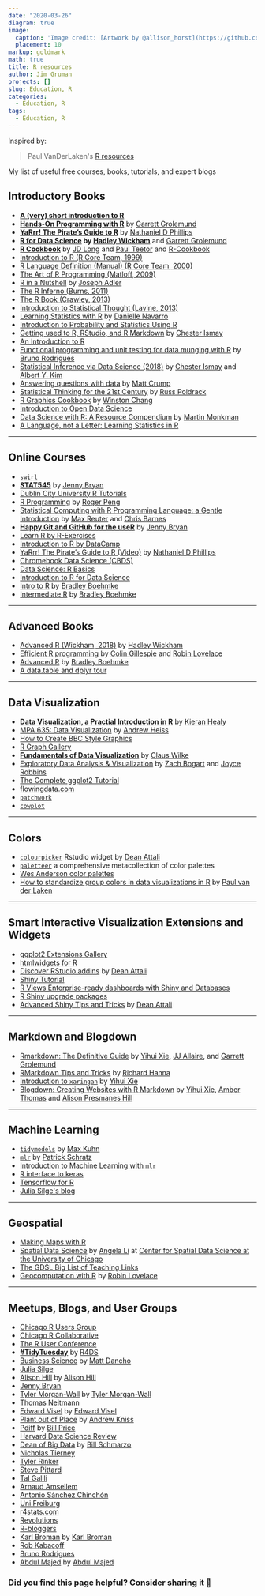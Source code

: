 ```yaml
---
date: "2020-03-26"
diagram: true
image: 
  caption: 'Image credit: [Artwork by @allison_horst](https://github.com/allisonhorst/stats-illustrations/blob/master/rstats-artwork/code_hero_rstats.png)'
  placement: 10
markup: goldmark
math: true
title: R resources
author: Jim Gruman
projects: []
slug: Education, R
categories:
  - Education, R
tags:
  - Education, R
---
```


Inspired by:
> Paul VanDerLaken's [R resources](https://paulvanderlaken.com/2017/08/10/r-resources-cheatsheets-tutorials-books/?blogsub=confirming#533)

My list of useful free courses, books, tutorials, and expert blogs

## Introductory Books
- **[A (very) short introduction to R](https://cran.r-project.org/doc/contrib/Torfs+Brauer-Short-R-Intro.pdf)** 
- **[Hands-On Programming with R](https://rstudio-education.github.io/hopr/)** by [Garrett Grolemund](https://twitter.com/StatGarrett)
- **[YaRrr! The Pirate’s Guide to R](https://bookdown.org/ndphillips/YaRrr/)** by [Nathaniel D Phillips](https://twitter.com/YaRrrBook)
- **[R for Data Science](https://r4ds.had.co.nz/) by [Hadley Wickham](https://twitter.com/hadleywickham)** and [Garrett Grolemund](https://twitter.com/StatGarrett)
- **[R Cookbook](https://rc2e.com/)** by [JD Long](https://twitter.com/CMastication) and [Paul Teetor](https://twitter.com/pteetor) and [R-Cookbook](https://twitter.com/R_cookbook)
- [Introduction to R (R Core Team, 1999)](https://cran.r-project.org/doc/manuals/R-intro.html)
- [R Language Definition (Manual) (R Core Team, 2000)](https://cran.r-project.org/doc/manuals/r-release/R-lang.html)
- [The Art of R Programming (Matloff, 2009)](http://heather.cs.ucdavis.edu/~matloff/132/NSPpart.pdf)
- [R in a Nutshell](https://paulvanderlaken.files.wordpress.com/2017/08/r_in_a_nutshell.pdf) by [Joseph Adler](https://twitter.com/jadler)
- [The R Inferno (Burns, 2011)](http://www.burns-stat.com/pages/Tutor/R_inferno.pdf) 
- [The R Book (Crawley, 2013)](https://www.cs.upc.edu/~robert/teaching/estadistica/TheRBook.pdf) 
- [Introduction to Statistical Thought (Lavine, 2013)](https://people.math.umass.edu/~lavine/Book/book.pdf)
- [Learning Statistics with R](https://learningstatisticswithr.com/) by [Danielle Navarro](https://twitter.com/djnavarro)
- [Introduction to Probability and Statistics Using R](https://www.nongnu.org/ipsur/)
- [Getting used to R, RStudio, and R Markdown](https://bookdown.org/chesterismay/rbasics/) by [Chester Ismay](https://twitter.com/old_man_chester)
- [An Introduction to R ](https://cran.r-project.org/doc/manuals/r-release/R-intro.pdf) 
- [Functional programming and unit testing for data munging with R](https://b-rodrigues.github.io/fput/) by [Bruno Rodrigues](https://twitter.com/brodriguesco)
- [Statistical Inference via Data Science (2018)](https://moderndive.com/2-viz.html) by [Chester Ismay](https://twitter.com/old_man_chester) and [Albert Y. Kim](https://twitter.com/rudeboybert)
- [Answering questions with data](https://crumplab.github.io/statistics/) by [Matt Crump](https://twitter.com/MattCrump_)
- [Statistical Thinking for the 21st Century](https://statsthinking21.github.io/statsthinking21-core-site/) by [Russ Poldrack](https://twitter.com/russpoldrack)
- [R Graphics Cookbook](https://r-graphics.org/) by [Winston Chang](https://twitter.com/winston_chang)
- [Introduction to Open Data Science](http://ohi-science.org/data-science-training/)
- [Data Science with R: A Resource Compendium](https://bookdown.org/martin_monkman/DataScienceResources_book/) by [Martin Monkman](https://twitter.com/monkmanmh)
- [A Language, not a Letter: Learning Statistics in R](https://ademos.people.uic.edu/index.html)
----
## Online Courses
- [`swirl`](https://swirlstats.com/students.html)
- **[STAT545](https://stat545.com/)** by [Jenny Bryan](https://twitter.com/JennyBryan)
- [Dublin City University R Tutorials](https://dcu-r-tutorials.netlify.com/)
- [R Programming](https://www.coursera.org/learn/r-programming) by [Roger Peng](https://twitter.com/rdpeng)
- [Statistical Computing with R Programming Language: a Gentle Introduction](https://www.ucl.ac.uk/short-courses/search-courses/statistical-computing-r-programming-language-gentle-introduction) by [Max Reuter](https://twitter.com/MaxReuterEvo) and [Chris Barnes](https://twitter.com/cssb_lab)
- **[Happy Git and GitHub for the useR](https://happygitwithr.com/)** by [Jenny Bryan](https://twitter.com/JennyBryan)
- [Learn R by R-Exercises](https://www.r-exercises.com/start-here-to-learn-r/)
- [Introduction to R by DataCamp](https://www.datacamp.com/courses/free-introduction-to-r)
- [YaRrr! The Pirate’s Guide to R (Video)](https://www.youtube.com/playlist?list=PL9tt3I41HFS9gmeZFEuNrnu_7V_NFngfJ) by [Nathaniel D Phillips](https://twitter.com/YaRrrBook)
- [Chromebook Data Science (CBDS)](http://jhudatascience.org/chromebookdatascience/cbds.html)
- [Data Science: R Basics](https://www.edx.org/course/data-science-r-basics)
- [Introduction to R for Data Science](https://www.edx.org/course/introduction-to-r-for-data-science-2)
- [Intro to R](https://github.com/uc-r/Intro-R) by [Bradley Boehmke](https://twitter.com/bradleyboehmke)
- [Intermediate R](https://github.com/uc-r/Intermediate-R) by [Bradley Boehmke](https://twitter.com/bradleyboehmke)
----
## Advanced Books
- [Advanced R (Wickham, 2018)](https://adv-r.hadley.nz/introduction.html) by [Hadley Wickham](https://twitter.com/hadleywickham)
- [Efficient R programming](https://csgillespie.github.io/efficientR/) by [Colin Gillespie](https://twitter.com/csgillespie) and [Robin Lovelace](https://twitter.com/robinlovelace)
- [Advanced R](https://github.com/uc-r/Advanced-R) by [Bradley Boehmke](https://twitter.com/bradleyboehmke)
- [A data.table and dplyr tour](https://atrebas.github.io/post/2019-03-03-datatable-dplyr/)
----
## Data Visualization
- **[Data Visualization, a Practial Introduction in R](https://socviz.co/index.html)** by [Kieran Healy](https://twitter.com/kjhealy)
- [MPA 635: Data Visualization](https://datavizf18.classes.andrewheiss.com/) by [Andrew Heiss](https://twitter.com/andrewheiss)
- [How to Create BBC Style Graphics](https://bbc.github.io/rcookbook/#how_to_create_bbc_style_graphics)
- [R Graph Gallery](https://www.r-graph-gallery.com/)
- **[Fundamentals of Data Visualization](https://serialmentor.com/dataviz/index.html)** by [Claus Wilke](https://twitter.com/ClausWilke)
- [Exploratory Data Analysis & Visualization](https://edav.info/index.html) by [Zach Bogart](https://twitter.com/zachbogart) and [Joyce Robbins](https://twitter.com/jtrnyc)
- [The Complete ggplot2 Tutorial](http://r-statistics.co/Complete-Ggplot2-Tutorial-Part1-With-R-Code.html)
- [flowingdata.com](https://flowingdata.com/)
- [`patchwork`](https://patchwork.data-imaginist.com/)
- [`cowplot`](https://cran.r-project.org/web/packages/cowplot/vignettes/introduction.html)
----
## Colors
- [`colourpicker`](https://github.com/daattali/colourpicker/) Rstudio widget by [Dean Attali](https://twitter.com/daattali)
- [`paletteer`](https://emilhvitfeldt.github.io/paletteer/) a comprehensive metacollection of color palettes
- [Wes Anderson color palettes](https://github.com/karthik/wesanderson)
- [How to standardize group colors in data visualizations in R](https://paulvanderlaken.com/2020/03/20/how-to-standardize-group-colors-in-data-visualizations-in-r/) by [Paul van der Laken](https://twitter.com/paulvanderlaken)
----
## Smart Interactive Visualization Extensions and Widgets
- [ggplot2 Extensions Gallery](https://exts.ggplot2.tidyverse.org/gallery/)
- [htmlwidgets for R](https://www.htmlwidgets.org) 
- [Discover RStudio addins](https://github.com/daattali/addinslist) by [Dean Attali](https://twitter.com/daattali)
- [Shiny Tutorial](zevross.com/blog/2016/04/19/r-powered-web-applications-with-shiny-a-tutorial-and-cheat-sheet-with-40-example-apps/)
- [R Views Enterprise-ready dashboards with Shiny and Databases](https://rviews.rstudio.com/2017/09/20/dashboards-with-r-and-databases/)
- [R Shiny upgrade packages](http://enhancedatascience.com/2017/07/10/the-packages-you-need-for-your-r-shiny-application/)
- [Advanced Shiny Tips and Tricks](https://github.com/daattali/advanced-shiny#readme) by [Dean Attali](https://twitter.com/daattali)
----
## Markdown and Blogdown
- [Rmarkdown: The Definitive Guide](https://bookdown.org/yihui/rmarkdown/) by [Yihui Xie](https://twitter.com/xieyihui), [JJ Allaire](https://twitter.com/fly_upside_down), and [Garrett Grolemund](https://twitter.com/StatGarrett)
- [RMarkdown Tips and Tricks](https://www.richardshanna.com/tutorial/rmarkdown_tutorial_1/) by [Richard Hanna](https://twitter.com/Richard_S_Hanna)
- [Introduction to `xaringan`](https://slides.yihui.org/xaringan/#1) by [Yihui Xie](https://twitter.com/xieyihui)
- [Blogdown: Creating Websites with R Markdown](https://bookdown.org/yihui/blogdown/) by [Yihui Xie](https://twitter.com/xieyihui), [Amber Thomas](https://twitter.com/ProQuesAsker) and [Alison Presmanes Hill](https://twitter.com/apreshill)
----
## Machine Learning
- [`tidymodels`](https://www.tidyverse.org/blog/2018/08/tidymodels-0-0-1/) by [Max Kuhn](https://twitter.com/topepos)
- [`mlr`](https://mlr.mlr-org.com/articles/tutorial/task.html) by [Patrick Schratz](https://twitter.com/pjs_228)
- [Introduction to Machine Learning with `mlr`](https://compstat-lmu.github.io/lecture_i2ml/articles/content.html)
- [R interface to keras](https://keras.rstudio.com/)
- [Tensorflow for R](https://blogs.rstudio.com/tensorflow/gallery.html)
- [Julia Silge's blog](https://juliasilge.com/)
----
## Geospatial
- [Making Maps with R](http://eriqande.github.io/rep-res-web/lectures/making-maps-with-R.html)
- [Spatial Data Science](https://spatialanalysis.github.io/tutorials/) by [Angela Li](https://twitter.com/CivicAngela) at [Center for Spatial Data Science at the University of Chicago](https://twitter.com/GeoDaCenter)
- [The GDSL Big List of Teaching Links](https://github.com/GDSL-UL/Teaching_Links)
- [Geocomputation with R](https://geocompr.robinlovelace.net/) by [Robin Lovelace](https://twitter.com/robinlovelace)
----
## Meetups, Blogs, and User Groups
- [Chicago R Users Group](https://chicago-r-user-group.github.io/)
- [Chicago R Collaborative](https://chircollab.github.io/)
- [The R User Conference](https://user2020.r-project.org/)
- **[#TidyTuesday](https://github.com/rfordatascience/tidytuesday/blob/master/README.md)** by [R4DS](https://twitter.com/rstats4ds)
- [Business Science](https://www.business-science.io/) by 
[Matt Dancho](https://twitter.com/mdancho84)
- [Julia Silge](https://juliasilge.com/blog/)
- [Alison Hill](https://alison.rbind.io/) by [Alison Hill](https://twitter.com/apreshill)
- [Jenny Bryan](https://jennybryan.org/teach/)
- [Tyler Morgan-Wall](https://www.tylermw.com/posts/) by [Tyler Morgan-Wall](https://twitter.com/tylermorganwall)
- [Thomas Neitmann](https://thomas-neitmann.netlify.com/posts/)
- [Edward Visel](https://alistaire.rbind.io/) by [Edward Visel](https://twitter.com/alistaire)
- [Plant out of Place](https://plantoutofplace.com/) by [Andrew Kniss](https://twitter.com/WyoWeeds)
- [Pdiff](http://pdiff.weebly.com/) by [Bill Price](https://twitter.com/pdiff1)
- [Harvard Data Science Review](https://review.datascience.harvard.edu/)
- [Dean of Big Data](https://deanofbigdata.com/) by [Bill Schmarzo](https://twitter.com/schmarzo)
- [Nicholas Tierney](http://njtierney.github.io/)
- [Tyler Rinker](https://trinkerrstuff.wordpress.com)
- [Steve Pittard](https://rollingyours.wordpress.com)
- [Tal Galili](https://r-statistics.com)
- [Arnaud Amsellem](http://www.thertrader.com)
- [Antonio Sánchez Chinchón](https://fronkonstin.com)
- [Uni Freiburg](http://www.rblog.uni-freiburg.de)
- [r4stats.com](http://r4stats.com/blog/)
- [Revolutions](http://blog.revolutionanalytics.com/)
- [R-bloggers](http://www.r-bloggers.com/)
- [Karl Broman](http://kbroman.org/blog/) by [Karl Broman](https://twitter.com/kwbroman)
- [Rob Kabacoff](https://www.statmethods.net/)
- [Bruno Rodrigues](http://www.brodrigues.co/)
- [Abdul Majed](https://www.programmingwithr.com/) by [Abdul Majed](https://twitter.com/1littlecoder)


### Did you find this page helpful? Consider sharing it 🙌


